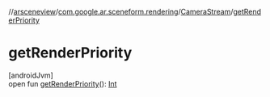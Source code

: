 //[arsceneview](../../../index.md)/[com.google.ar.sceneform.rendering](../index.md)/[CameraStream](index.md)/[getRenderPriority](get-render-priority.md)

# getRenderPriority

[androidJvm]\
open fun [getRenderPriority](get-render-priority.md)(): [Int](https://kotlinlang.org/api/latest/jvm/stdlib/kotlin/-int/index.html)
